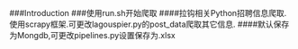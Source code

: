 ###Introduction
###使用run.sh开始爬取
####拉钩相关Python招聘信息爬取.使用scrapy框架.可更改lagouspier.py的post_data爬取其它信息.
####默认保存为Mongdb,可更改pipelines.py设置保存为.xlsx


